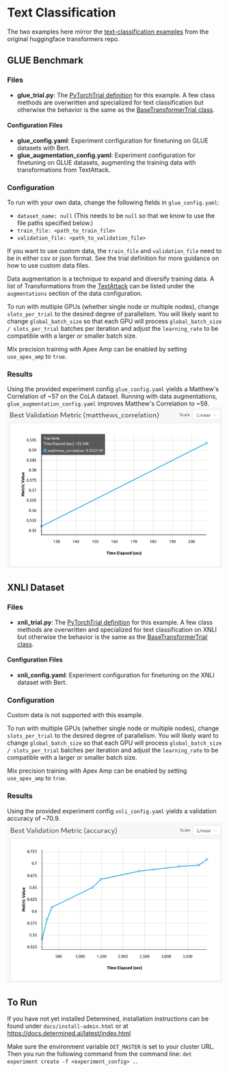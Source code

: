 # Text Classification
The two examples here mirror the [text-classification examples](https://github.com/huggingface/transformers/tree/master/examples/pytorch/text-classification) from the original huggingface transformers repo.

## GLUE Benchmark

### Files
* **glue_trial.py**: The [PyTorchTrial definition](https://docs.determined.ai/latest/reference/api/pytorch.html#pytorch-trial) for this example. A few class methods are overwritten and specialized for text classification but otherwise the behavior is the same as the [BaseTransformerTrial class](../model_hub/transformers/_trial.py).

#### Configuration Files
* **glue_config.yaml**: Experiment configuration for finetuning on GLUE datasets with Bert.
* **glue_augmentation_config.yaml**: Experiment configuration for finetuning on GLUE datasets, augmenting the training data with transformations from TextAttack.

### Configuration
To run with your own data, change the following fields in `glue_config.yaml`:
* `dataset_name: null` (This needs to be `null` so that we know to use the file paths specified below.)
* `train_file: <path_to_train_file>`
* `validation_file: <path_to_validation_file>`

If you want to use custom data, the `train_file` and `validation_file` need to be in either csv or 
json format.   See the trial definition for more guidance on how to use custom data files.  

Data augmentation is a technique to expand and diversify training data.
A list of Transformations from the [TextAttack](https://github.com/QData/TextAttack)
can be listed under the `augmentations` section of the data configuration.

To run with multiple GPUs (whether single node or multiple nodes), change `slots_per_trial` to the desired
degree of parallelism.  You will likely want to change `global_batch_size` so that each GPU will
process `global_batch_size / slots_per_trial` batches per iteration and adjust the `learning_rate`
to be compatible with a larger or smaller batch size.  

Mix precision training with Apex Amp can be enabled by setting `use_apex_amp` to `true`.  

### Results
Using the provided experiment config `glue_config.yaml` yields a Matthew's Correlation of ~57 on the CoLA dataset. Running with data augmentations, `glue_augmentation_config.yaml` improves Matthew's Correlation to ~59.
![GLUE results](./figures/glue.png)

## XNLI Dataset

### Files
* **xnli_trial.py**: The [PyTorchTrial definition](https://docs.determined.ai/latest/reference/api/pytorch.html#pytorch-trial) for this example. A few class methods are overwritten and specialized for text classification on XNLI but otherwise the behavior is the same as the [BaseTransformerTrial class](../model_hub/transformers/_trial.py).

#### Configuration Files
* **xnli_config.yaml**: Experiment configuration for finetuning on the XNLI dataset with Bert.

### Configuration
Custom data is not supported with this example.

To run with multiple GPUs (whether single node or multiple nodes), change `slots_per_trial` to the desired
degree of parallelism.  You will likely want to change `global_batch_size` so that each GPU will
process `global_batch_size / slots_per_trial` batches per iteration and adjust the `learning_rate`
to be compatible with a larger or smaller batch size.  

Mix precision training with Apex Amp can be enabled by setting `use_apex_amp` to `true`.  

### Results
Using the provided experiment config `xnli_config.yaml` yields a validation accuracy of ~70.9.
![XNLI results](./figures/xnli.png)

## To Run
If you have not yet installed Determined, installation instructions can be found
under `docs/install-admin.html` or at https://docs.determined.ai/latest/index.html

Make sure the environment variable `DET_MASTER` is set to your cluster URL.
Then you run the following command from the command line: `det experiment create -f <experiment_config> .`. 
